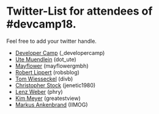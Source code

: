 # Twitter-List for attendees of #devcamp18.

Feel free to add your twitter handle.

* [Developer Camp](https://twitter.com/_developercamp) (_developercamp)
* [Ute Muendlein](https://twitter.com/dot_ute) (dot_ute)
* [Mayflower](https://twitter.com/mayflowergmbh) (mayflowergmbh)
* [Robert Lippert](https://twitter.com/robsblog) (robsblog)
* [Tom Wiesseckel](https://twitter.com/divb) (divb)
* [Christopher Stock](https://twitter.com/jenetic1980) (jenetic1980)
* [Lenz Weber](https://twitter.com/phry) (phry)
* [Kim Meyer](https://twitter.com/greatestview) (greatestview)
* [Markus Ankenbrand](https://twitter.com/IIMOG) (IIMOG)
